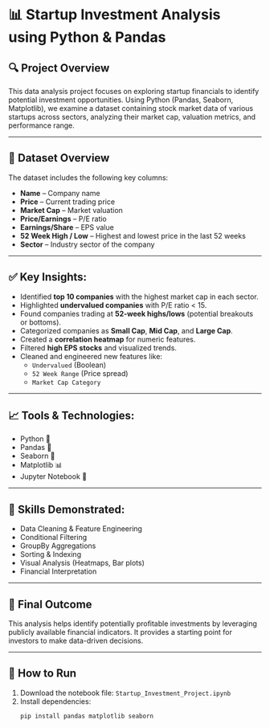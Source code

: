 # 📊 Startup Investment Analysis using Python & Pandas

## 🔍 Project Overview
This data analysis project focuses on exploring startup financials to identify potential investment opportunities. Using Python (Pandas, Seaborn, Matplotlib), we examine a dataset containing stock market data of various startups across sectors, analyzing their market cap, valuation metrics, and performance range.

---

## 📁 Dataset Overview
The dataset includes the following key columns:
- **Name** – Company name
- **Price** – Current trading price
- **Market Cap** – Market valuation
- **Price/Earnings** – P/E ratio
- **Earnings/Share** – EPS value
- **52 Week High / Low** – Highest and lowest price in the last 52 weeks
- **Sector** – Industry sector of the company

---

## ✅ Key Insights:
- Identified **top 10 companies** with the highest market cap in each sector.
- Highlighted **undervalued companies** with P/E ratio < 15.
- Found companies trading at **52-week highs/lows** (potential breakouts or bottoms).
- Categorized companies as **Small Cap**, **Mid Cap**, and **Large Cap**.
- Created a **correlation heatmap** for numeric features.
- Filtered **high EPS stocks** and visualized trends.
- Cleaned and engineered new features like:
  - `Undervalued` (Boolean)
  - `52 Week Range` (Price spread)
  - `Market Cap Category`

---

## 📈 Tools & Technologies:
- Python 🐍
- Pandas 🐼
- Seaborn 🎨
- Matplotlib 📊
- Jupyter Notebook 📓

---

## 🧠 Skills Demonstrated:
- Data Cleaning & Feature Engineering
- Conditional Filtering
- GroupBy Aggregations
- Sorting & Indexing
- Visual Analysis (Heatmaps, Bar plots)
- Financial Interpretation

---

## 🚀 Final Outcome
This analysis helps identify potentially profitable investments by leveraging publicly available financial indicators. It provides a starting point for investors to make data-driven decisions.

---

## 📌 How to Run
1. Download the notebook file: `Startup_Investment_Project.ipynb`
2. Install dependencies:
   ```bash
   pip install pandas matplotlib seaborn
